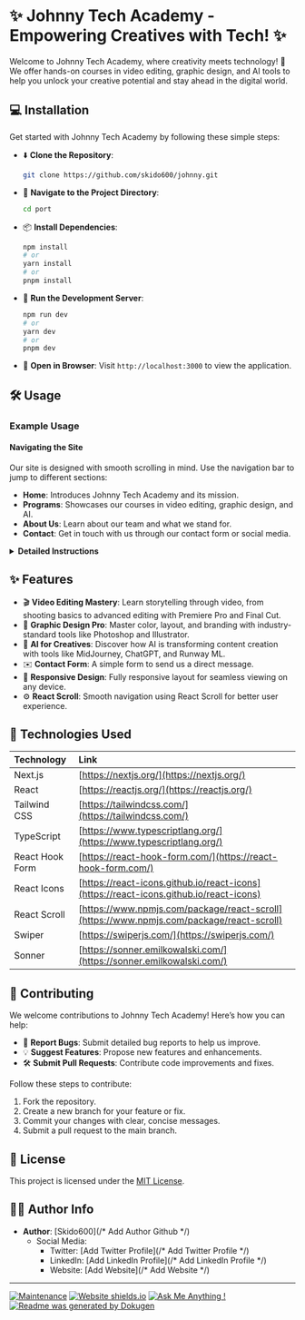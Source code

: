 # ✨ Johnny Tech Academy - Empowering Creatives with Tech! ✨

Welcome to Johnny Tech Academy, where creativity meets technology! 🚀 We offer hands-on courses in video editing, graphic design, and AI tools to help you unlock your creative potential and stay ahead in the digital world.

## 💻 Installation

Get started with Johnny Tech Academy by following these simple steps:

- ⬇️ **Clone the Repository**:
  ```bash
  git clone https://github.com/skido600/johnny.git
  ```

- 📂 **Navigate to the Project Directory**:
  ```bash
  cd port
  ```

- 📦 **Install Dependencies**:
  ```bash
  npm install
  # or
  yarn install
  # or
  pnpm install
  ```

- 🚀 **Run the Development Server**:
  ```bash
  npm run dev
  # or
  yarn dev
  # or
  pnpm dev
  ```

- 🎉 **Open in Browser**:
  Visit `http://localhost:3000` to view the application.

## 🛠️ Usage

### Example Usage

#### Navigating the Site

Our site is designed with smooth scrolling in mind. Use the navigation bar to jump to different sections:

- **Home**: Introduces Johnny Tech Academy and its mission.
- **Programs**: Showcases our courses in video editing, graphic design, and AI.
- **About Us**: Learn about our team and what we stand for.
- **Contact**: Get in touch with us through our contact form or social media.

<details>
<summary><b>Detailed Instructions</b></summary>

#### Setting up environment variables:
  Since there are no environment variables required at the moment. You can skip this step. But in the future, if required the steps are:
  - Create a `.env.local` file in the root directory.
  - Add your environment variables in the format `KEY=VALUE`.
  - Restart the development server to apply the changes.

#### Building for production:
  - Run the build command:
  ```bash
  npm run build
  # or
  yarn build
  # or
  pnpm build
  ```
  - Start the production server:
  ```bash
  npm run start
  # or
  yarn start
  # or
  pnpm start
  ```
</details>

## ✨ Features

- 🎬 **Video Editing Mastery**: Learn storytelling through video, from shooting basics to advanced editing with Premiere Pro and Final Cut.
- 🎨 **Graphic Design Pro**: Master color, layout, and branding with industry-standard tools like Photoshop and Illustrator.
- 🤖 **AI for Creatives**: Discover how AI is transforming content creation with tools like MidJourney, ChatGPT, and Runway ML.
- ✉️ **Contact Form**: A simple form to send us a direct message.
- 📱 **Responsive Design**: Fully responsive layout for seamless viewing on any device.
- ⚙️ **React Scroll**: Smooth navigation using React Scroll for better user experience.
## 🚀 Technologies Used

| Technology   | Link                                                                      |
| :----------- | :------------------------------------------------------------------------ |
| Next.js      | [https://nextjs.org/](https://nextjs.org/)                               |
| React        | [https://reactjs.org/](https://reactjs.org/)                             |
| Tailwind CSS | [https://tailwindcss.com/](https://tailwindcss.com/)                     |
| TypeScript   | [https://www.typescriptlang.org/](https://www.typescriptlang.org/)       |
| React Hook Form   | [https://react-hook-form.com/](https://react-hook-form.com/)       |
| React Icons   | [https://react-icons.github.io/react-icons](https://react-icons.github.io/react-icons)       |
| React Scroll  | [https://www.npmjs.com/package/react-scroll](https://www.npmjs.com/package/react-scroll)       |
| Swiper   | [https://swiperjs.com/](https://swiperjs.com/)       |
| Sonner  | [https://sonner.emilkowalski.com/](https://sonner.emilkowalski.com/)       |
## 🤝 Contributing

We welcome contributions to Johnny Tech Academy! Here’s how you can help:

- 🐛 **Report Bugs**: Submit detailed bug reports to help us improve.
- 💡 **Suggest Features**: Propose new features and enhancements.
- 🛠️ **Submit Pull Requests**: Contribute code improvements and fixes.

Follow these steps to contribute:

1.  Fork the repository.
2.  Create a new branch for your feature or fix.
3.  Commit your changes with clear, concise messages.
4.  Submit a pull request to the main branch.

## 📜 License

This project is licensed under the [MIT License](LICENSE).

## 🧑‍💻 Author Info

- **Author**: [Skido600](/* Add Author Github */)
  - Social Media:
    - Twitter: [Add Twitter Profile](/* Add Twitter Profile */)
    - LinkedIn: [Add LinkedIn Profile](/* Add LinkedIn Profile */)
    - Website: [Add Website](/* Add Website */)

---

[![Maintenance](https://img.shields.io/badge/Maintained%3F-yes-green.svg)](https://GitHub.com/Naereen/StrapDown.js/graphs/commit-activity)
[![Website shields.io](https://img.shields.io/website-up-down-green-red/http/shields.io.svg)](http://shields.io/)
[![Ask Me Anything !](https://img.shields.io/badge/Ask%20me-anything-1abc9c.svg)](https://GitHub.com/skido600)
[![Readme was generated by Dokugen](https://img.shields.io/badge/Readme%20was%20generated%20by-Dokugen-brightgreen)](https://www.npmjs.com/package/dokugen)
